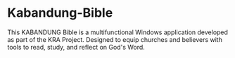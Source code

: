 # Kabandung-Bible
This KABANDUNG Bible is a multifunctional Windows application developed as part of the KRA Project. Designed to equip churches and believers with tools to read, study, and reflect on God's Word.
